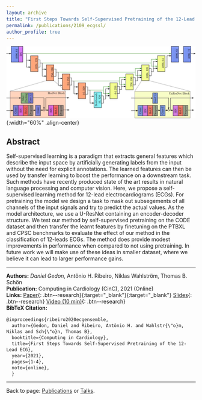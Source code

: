 ```yaml
---
layout: archive
title: "First Steps Towards Self-Supervised Pretraining of the 12-Lead ECG"
permalink: /publications/2109_ecgssl/
author_profile: true
---
```


![](/images/publications/2109_ecgssl.png){:width="60%" .align-center}

## Abstract

Self-supervised learning is a paradigm that extracts general features which describe the input space by artificially 
generating labels from the input without the need for explicit annotations. The learned features can then be used 
by transfer learning to boost the performance on a downstream task. Such methods have recently produced state of 
the art results in natural language processing and computer 
vision. Here, we propose a self-supervised learning method 
for 12-lead electrocardiograms (ECGs). For pretraining 
the model we design a task to mask out subsegements of all 
channels of the input signals and try to predict the actual 
values. As the model architecture, we use a U-ResNet containing an encoder-decoder structure. We test our method 
by self-supervised pretraining on the CODE dataset and 
then transfer the learnt features by finetuning on the PTBXL and CPSC benchmarks to evaluate the effect of our 
method in the classification of 12-leads ECGs. The method 
does provide modest improvements in performance when 
compared to not using pretraining. In future work we will 
make use of these ideas in smaller dataset, where we believe 
it can lead to larger performance gains.

---
**Authors:** *Daniel Gedon*, Antônio H. Ribeiro, Niklas Wahlström, Thomas B. Schön\
**Publication:** Computing in Cardiology (CinC), 2021 (Online)\
**Links:**
[Paper](https://www.cinc.org/2021/Program/accepted/162_Preprint.pdf){: .btn--research}{:target="_blank"}{:target="_blank"}
[Slides](/files/pdf/slides/210915_ssl_ecg_handout.pdf){: .btn--research}
[Video (10 min)](https://www.dropbox.com/s/bvpi2h7qzkg5kod/21_cinc_ssl_ecg.mp4?dl=0){: .btn--research}\
**BibTeX Citation:**
```
@inproceedings{ribeiro2020ecgensemble,
  author={Gedon, Daniel and Ribeiro, Antônio H. and Wahlstr{\"o}m, Niklas and Sch{\"o}n, Thomas B},
  booktitle={Computing in Cardiology},
  title={First Steps Towards Self-Supervised Pretraining of the 12-Lead ECG},
  year={2021},
  pages={1-4},
  note={online},
  }
```

---
Back to page: [Publications](\publications) or [Talks](\talks).